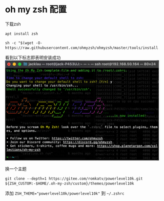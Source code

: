 # oh my zsh 配置

下载zsh
```
apt install zsh 
```

```
sh -c "$(wget -O- https://raw.githubusercontent.com/ohmyzsh/ohmyzsh/master/tools/install.sh)"
```
看到以下标志即表明安装成功
![alt text](image.png)

换一个主题
```
git clone --depth=1 https://gitee.com/romkatv/powerlevel10k.git ${ZSH_CUSTOM:-$HOME/.oh-my-zsh/custom}/themes/powerlevel10k
```

添加 `ZSH_THEME="powerlevel10k/powerlevel10k"` 到 `~/.zshrc`
